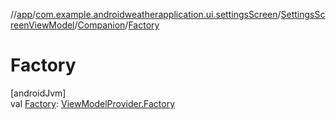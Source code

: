 //[app](../../../../index.md)/[com.example.androidweatherapplication.ui.settingsScreen](../../index.md)/[SettingsScreenViewModel](../index.md)/[Companion](index.md)/[Factory](-factory.md)

# Factory

[androidJvm]\
val [Factory](-factory.md): [ViewModelProvider.Factory](https://developer.android.com/reference/kotlin/androidx/lifecycle/ViewModelProvider.Factory.html)
